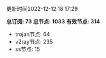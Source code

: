 更新时间2022-12-12 18:17:29

**总订阅: 73**
**总节点: 1033**
**有效节点: 314**
- trojan节点: 64
- v2ray节点: 235
- ss节点: 15
